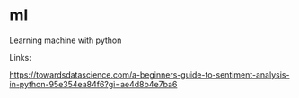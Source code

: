 # ml
Learning machine with python

Links:

https://towardsdatascience.com/a-beginners-guide-to-sentiment-analysis-in-python-95e354ea84f6?gi=ae4d8b4e7ba6
